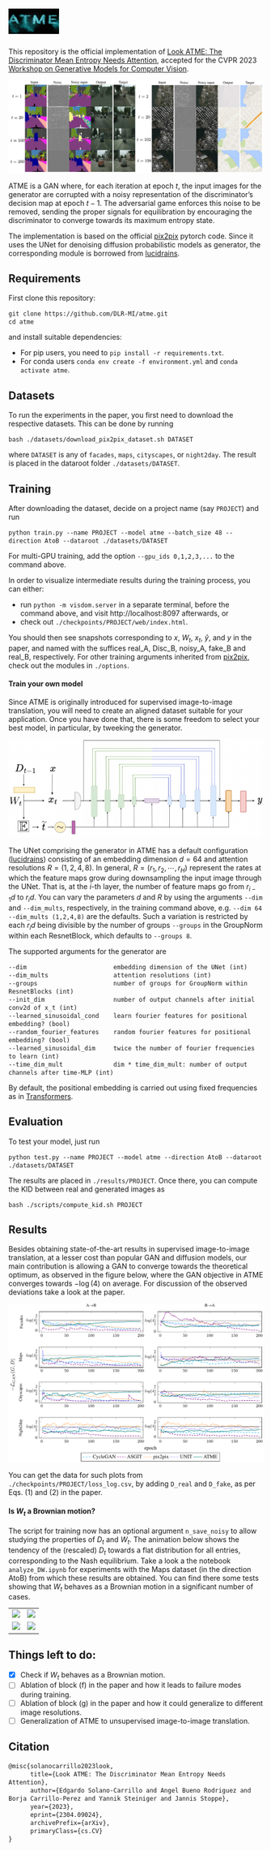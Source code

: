 
<!-- # ATME -->
# <img src="imgs/atme.png" alt="ATME" width="100" height="50">

This repository is the official implementation of [Look ATME: The Discriminator Mean Entropy Needs Attention](https://arxiv.org/abs/2304.09024), accepted for the CVPR 2023 [Workshop on Generative Models for Computer Vision](https://generative-vision.github.io/workshop-CVPR-23/).

<img src='imgs/mosaic_noisy.png'> 

<br>

ATME is a GAN where, for each iteration at epoch $t$, the input images for the generator are corrupted with a noisy representation of the discriminator’s decision map at epoch $t − 1$. The adversarial game enforces this noise to be removed, sending the proper signals for equilibration by encouraging the discriminator to converge towards its maximum entropy state.

The implementation is based on the official [pix2pix](https://github.com/junyanz/pytorch-CycleGAN-and-pix2pix) pytorch code. Since it uses the UNet for denoising diffusion probabilistic models as generator, the corresponding module is borrowed from [lucidrains](https://github.com/lucidrains/denoising-diffusion-pytorch/blob/main/README.md).

## Requirements
First clone this repository:
```
git clone https://github.com/DLR-MI/atme.git
cd atme
```
and install suitable dependencies:
- For pip users, you need to `pip install -r requirements.txt`.
- For conda users `conda env create -f environment.yml` and `conda activate atme`.


## Datasets
To run the experiments in the paper, you first need to download the respective datasets. This can be done by running 
```
bash ./datasets/download_pix2pix_dataset.sh DATASET
```
where `DATASET` is any of `facades`, `maps`, `cityscapes`, or `night2day`. The result is placed in the dataroot folder `./datasets/DATASET`.

## Training
After downloading the dataset, decide on a project name (say `PROJECT`) and run

```
python train.py --name PROJECT --model atme --batch_size 48 --direction AtoB --dataroot ./datasets/DATASET
```
For multi-GPU training, add the option `--gpu_ids 0,1,2,3,...` to the command above.

In order to visualize intermediate results during the training process, you can either:
- run `python -m visdom.server` in a separate terminal, before the command above, and visit http://localhost:8097 afterwards, or
- check out `./checkpoints/PROJECT/web/index.html`. 

You should then see snapshots corresponding to $x$, $W_{t}$, $x_t$, $\hat{y}$, and $y$ in the paper, and named with the suffices real_A, Disc_B, noisy_A, fake_B and real_B, respectively. For other training arguments inherited from [pix2pix](https://github.com/junyanz/pytorch-CycleGAN-and-pix2pix), check out the modules in `./options`.

#### Train your own model
Since ATME is originally introduced for supervised image-to-image translation, you will need to create an aligned dataset suitable for your application. Once you have done that, there is some freedom to select your best model, in particular, by tweeking the generator. 

<p align="center">
  <img src='imgs/atme_backbone.png'>
</p>

The UNet comprising the generator in ATME has a default configuration ([lucidrains](https://github.com/lucidrains/denoising-diffusion-pytorch/blob/main/README.md)) consisting of an embedding dimension $d=64$ and attention resolutions $R=(1,2,4,8)$. In general, $R=(r_1, r_2, \cdots, r_H)$ represent the rates at which the feature maps grow during downsampling the input image through the UNet. That is, at the $i$-th layer, the number of feature maps go from $r_{i-1}d$ to $r_id$. You can vary the parameters $d$ and $R$ by using the arguments `--dim` and `--dim_mults`, respectively, in the training command above, e.g. `--dim 64 --dim_mults (1,2,4,8)` are the defaults. Such a variation is restricted by each $r_id$ being divisible by the number of groups `--groups` in the GroupNorm within each ResnetBlock, which defaults to `--groups 8`.

The supported arguments for the generator are
```commandline
--dim                        embedding dimension of the UNet (int)
--dim_mults                  attention resolutions (int)
--groups                     number of groups for GroupNorm within ResnetBlocks (int)
--init_dim                   number of output channels after initial conv2d of x_t (int)
--learned_sinusoidal_cond    learn fourier features for positional embedding? (bool)
--random_fourier_features    random fourier features for positional embedding? (bool)
--learned_sinusoidal_dim     twice the number of fourier frequencies to learn (int)
--time_dim_mult              dim * time_dim_mult: number of output channels after time-MLP (int)
```
By default, the positional embedding is carried out using fixed frequencies as in [Transformers](https://proceedings.neurips.cc/paper_files/paper/2017/file/3f5ee243547dee91fbd053c1c4a845aa-Paper.pdf).

## Evaluation
To test your model, just run
```
python test.py --name PROJECT --model atme --direction AtoB --dataroot ./datasets/DATASET
```
The results are placed in `./results/PROJECT`. Once there, you can compute the KID between real and generated images as
```
bash ./scripts/compute_kid.sh PROJECT
```

## Results
Besides obtaining state-of-the-art results in supervised image-to-image translation, at a lesser cost than popular GAN and diffusion models, our main contribution is allowing a GAN to converge towards the theoretical optimum, as observed in the figure below, where the GAN objective in ATME converges towards $-\log(4)$ on average. For discussion of the observed deviations take a look at the paper. 

<img src='imgs/convergence.png'>
<br>

You can get the data for such plots from `./checkpoints/PROJECT/loss_log.csv`, by adding `D_real` and `D_fake`, as per Eqs. (1) and (2) in the paper.

#### Is $W_t$ a Brownian motion?

The script for training now has an optional argument `n_save_noisy` to allow studying the properties of $D_t$ and $W_t$. The animation below shows the tendency of the (rescaled) $D_t$ towards a flat distribution for all entries, corresponding to the Nash equilibrium.
Take a look a the notebook `analyze_DW.ipynb` for experiments with the Maps dataset (in the direction AtoB) from which these results are obtained. You can find there some tests showing that $W_t$ behaves as a Brownian motion in a significant number of cases.

<table>
  <tr>
    <td style="text-align: center"><img src="imgs/DWdW_452.gif"></td>
    <td ><img src="imgs/DWdW_536.gif"></td>
  </tr>
  <tr>
    <td style="text-align: center"><img src="imgs/DWdW_690.gif"></td>
    <td style="text-align: center"><img src="imgs/DWdW_856.gif"></td>
  </tr>
</table>

## Things left to do:
- [x] Check if $W_t$ behaves as a Brownian motion.
- [ ] Ablation of block (f) in the paper and how it leads to failure modes during training.
- [ ] Ablation of block (g) in the paper and how it could generalize to different image resolutions.
- [ ]  Generalization of ATME to unsupervised image-to-image translation.

## Citation
```
@misc{solanocarrillo2023look,
      title={Look ATME: The Discriminator Mean Entropy Needs Attention}, 
      author={Edgardo Solano-Carrillo and Angel Bueno Rodriguez and Borja Carrillo-Perez and Yannik Steiniger and Jannis Stoppe},
      year={2023},
      eprint={2304.09024},
      archivePrefix={arXiv},
      primaryClass={cs.CV}
}
```